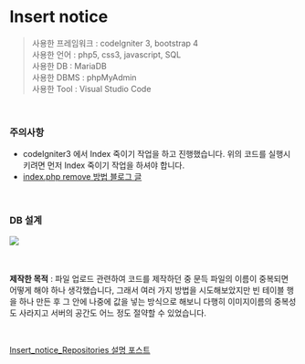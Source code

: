 # Insert notice

>사용한 프레임워크 : codeIgniter 3, bootstrap 4<br>
>사용한 언어 : php5, css3, javascript, SQL<br>
>사용한 DB : MariaDB<br>
>사용한 DBMS : phpMyAdmin<br>
>사용한 Tool : Visual Studio Code<br>
<br>

### 주의사항
<ul>
   <li>codeIgniter3 에서 Index 죽이기 작업을 하고 진행했습니다. 위의 코드를 실행시키려면 먼저 Index 죽이기 작업을 하셔야 합니다.</li>
   <li><a href="https://gold9ine.tistory.com/entry/CodeIgniter-%EC%BD%94%EB%93%9C%EC%9D%B4%EA%B7%B8%EB%82%98%EC%9D%B4%ED%84%B0-indexphp-%EC%A3%BD%EC%9D%B4%EA%B8%B0-Not-Found-error">index.php remove 방법 블로그 글</a></li>
</ul>
<br>

### DB 설계
<kbd>
  <img src="https://user-images.githubusercontent.com/74585673/157579934-351a942a-52d7-4eb0-a87c-79248f4cf361.png">
</kbd>
<br><br><br>

<b>제작한 목적</b> : 파일 업로드 관련하여 코드를 제작하던 중 문득 파일의 이름이 중복되면 어떻게 해야 하나 생각했습니다, 그래서 여러 가지 방법을 시도해보았지만 빈 테이블 행을 하나 만든 후 그 안에 나중에 값을 넣는 방식으로 해보니 다행히 이미지이름의 중복성도 사라지고 서버의 공간도 어느 정도 절약할 수 있었습니다.

<br>

<a href="https://juniorprogram.tistory.com/57">Insert_notice_Repositories 설명 포스트</a>
